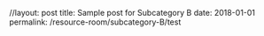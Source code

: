 //layout: post
title:  Sample post for Subcategory B
date:   2018-01-01
permalink: /resource-room/subcategory-B/test
